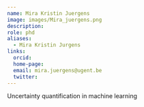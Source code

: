 ```yaml
---
name: Mira Kristin Juergens
image: images/Mira_juergens.png
description:
role: phd
aliases:
  - Mira Kristin Jurgens
links:
  orcid: 
  home-page: 
  email: mira.juergens@ugent.be
  twitter: 
---
```



Uncertainty quantification in machine learning